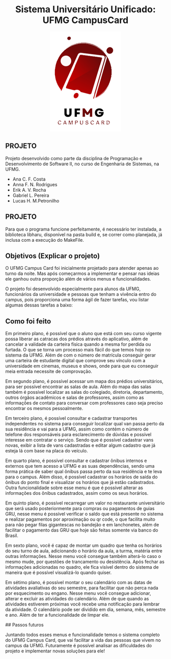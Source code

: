 <h1 align="center">Sistema Universitário Unificado: UFMG CampusCard</h1>

<p align="center">
  <img src="https://github.com/lucxshmp/UFMG_CampusCard/blob/main/LOGO_Ucc2.png" alt="Logo UFMG: CampusCard">
</p>

## PROJETO

Projeto desenvolvido como parte da disciplina de Programação e Desenvolvimento de Software II, no curso de Engenharia de Sistemas, na UFMG.

- Ana C. F. Costa
- Anna F. N. Rodrigues
- Erik A. V. Rocha
- Gabriel L. Pereira 
- Lucas H. M.Petronilho

## PROJETO

Para que o programa funcione perfeitamente, é necessário ter instalada, a biblioteca libharu, disponível na pasta build e, se correr como planejada, já inclusa com a execução do MakeFile.

## Objetivos (Explicar o projeto)

O UFMG Campus Card foi inicialmente projetado para atender apenas ao turno da noite. Mas após começarmos a implementar e pensar nas ideias ele ganhou outra proporção além de vários menus e funcionalidades.

O projeto foi desenvolvido especialmente para alunos da UFMG, funcionários da universidade e pessoas que tenham a vivência entro do campus, pois proporciona uma forma ágil de fazer tarefas, vou listar algumas dessas tarefas a baixo:

## Como foi feito 
Em primeiro plano, é possível que o aluno que está com seu curso vigente possa liberar as catracas dos prédios através do aplicativo, além de cancelar a validade da carteira física quando a mesma for perdida ou furtada. O que se torna um processo mais fácil do que temos hoje no sistema da UFMG. Além de com o número de matrícula conseguir gerar uma carteira de estudante digital que comprove seu vínculo com a universidade em cinemas, museus e shows, onde para que eu conseguir meia entrada necessite de comprovação.

Em segundo plano, é possível acessar um mapa dos prédios universitários, para ser possível encontrar as salas de aula. Além do mapa das salas também é possível localizar as salas do colegiado, diretoria, departamento, outros órgãos acadêmicos e salas de professores, assim como as informações de contato para conversar com professores caso seja preciso encontrar os mesmos pessoalmente.

Em terceiro plano, é possível consultar e cadastrar transportes independentes no sistema para conseguir localizar qual van passa perto da sua residência e vai para a UFMG, assim como contém o número de telefone dos responsáveis para esclarecimento de dúvidas e possível interesse em contratar o serviço. Sendo que é possível cadastrar vans novas, exibir a lista de vans cadastradas e editar algum cadastro que já esteja lá com base na placa do veículo.

Em quarto plano, é possível consultar e cadastrar ônibus internos e externos que tem acesso a UFMG e as suas dependências, sendo uma forma prática de saber qual ônibus passa perto da sua residência e te leva para o campus. Além disso, é possível cadastrar os horários de saída do ônibus do ponto final e visualizar os horários que já estão cadastrados. Outra funcionalidade sobre esse menu é que é possível alterar as informações dos ônibus cadastrados, assim como os seus horários.

Em quinto plano, é possível recarregar um valor no restaurante universitário que será usado posteriormente para compras ou pagamentos de guias GRU, nesse menu é possível verificar o saldo que está presente no sistema e realizar pagamentos por aproximação ou qr code, o que facilita muito para não pegar filas gigantescas no bandejão e em lanchonetes, além de facilitar o pagamento das GRU que hoje são feitas somente via banco do Brasil.

Em sexto plano, você é capaz de montar um quadro que tenha os horários do seu turno de aula, adicionando o horário da aula, a turma, matéria entre outras informações. Nesse menu você consegue também alterá-lo caso o mesmo mude, por questões de trancamento ou desistência. Após fechar as informações adicionadas no quadro, ele fica visível dentro do sistema de maneira que é possível visualizá-lo quando quiser.

Em sétimo plano, é possível montar o seu calendário com as datas de atividades avaliativas do seu semestre, para facilitar que não perca nada por esquecimento ou engano. Nesse menu você consegue adicionar, alterar e excluir as atividades do calendário. Além de que quando as atividades estiverem próximas você recebe uma notificação para lembrar da atividade. O calendário pode ser dividido em dia, semana, mês, semestre e ano. Além de ter a funcionalidade de limpar ele.

## Passos futuros

Juntando todos esses menus e funcionalidade temos o sistema completo do UFMG Campus Card, que vai facilitar a vida das pessoas que vivem no campus da UFMG. Futuramente é possível analisar as dificuldades do projeto e implementar novas soluções para ele!
